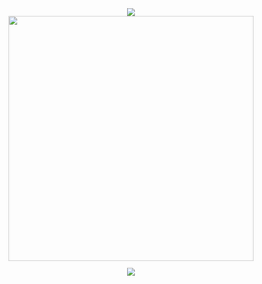 <div align=center>
  <img src="https://skillicons.dev/icons?i=py,java,elixir,c">
  <br>

  <img src="https://github-widgetbox.vercel.app/api/profile?username=syscallwizard&data=followers,repositories,stars,commits&theme=darkmode" width=500>
  <br>
  
  <a href="xmpp:sw@anoxinon.me?message"><img src="https://img.shields.io/badge/XMPP-Message%20me-5e2775?style=for-the-badge&logo=proxmox&labelColor=db44ad&color=5e2775"></a>
</p>

